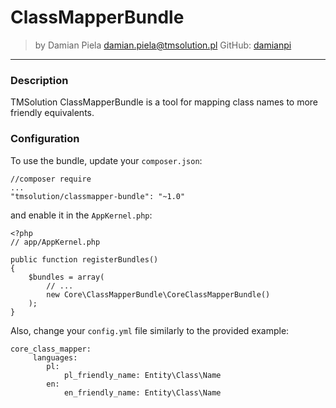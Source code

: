 # ClassMapperBundle

>by Damian Piela <damian.piela@tmsolution.pl> GitHub: <a href="https://github.com/damianpi">damianpi</a>

---

### Description

TMSolution ClassMapperBundle is a tool for mapping class names to more friendly equivalents.


### Configuration

To use the bundle, update your `composer.json`:

```
//composer require
...
"tmsolution/classmapper-bundle": "~1.0"
```


and enable it in the `AppKernel.php`:

```
<?php
// app/AppKernel.php

public function registerBundles()
{
    $bundles = array(
        // ...
        new Core\ClassMapperBundle\CoreClassMapperBundle()
    );
}
```


Also, change your `config.yml` file similarly to the provided example:

```
core_class_mapper:
     languages:
        pl:
            pl_friendly_name: Entity\Class\Name
        en:
            en_friendly_name: Entity\Class\Name
```
